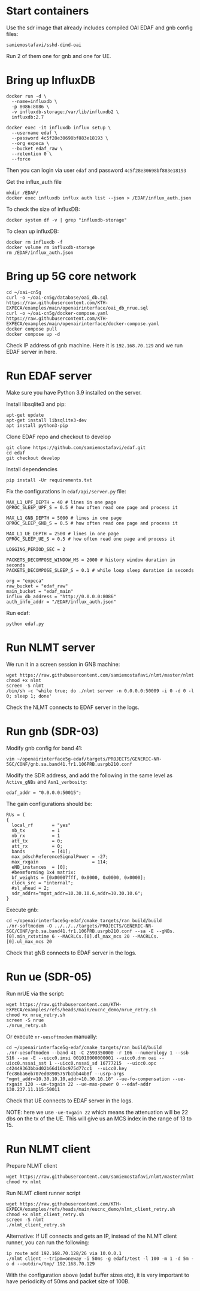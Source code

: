 # Start containers

Use the sdr image that already includes compiled OAI EDAF and gnb config files:
```
samiemostafavi/sshd-dind-oai
```
Run 2 of them one for gnb and one for UE.

# Bring up InfluxDB

```
docker run -d \
  --name=influxdb \
  -p 8086:8086 \
  -v influxdb-storage:/var/lib/influxdb2 \
  influxdb:2.7
```

```
docker exec -it influxdb influx setup \
  --username edaf \
  --password 4c5f28e30698bf883e18193 \
  --org expeca \
  --bucket edaf_raw \
  --retention 0 \
  --force
```

Then you can login via user `edaf` and password `4c5f28e30698bf883e18193`

Get the influx_auth file
```
mkdir /EDAF/
docker exec influxdb influx auth list --json > /EDAF/influx_auth.json
```

To check the size of influxDB:
```
docker system df -v | grep "influxdb-storage"
```

To clean up influxDB:
```
docker rm influxdb -f
docker volume rm influxdb-storage
rm /EDAF/influx_auth.json
```

# Bring up 5G core network

```
cd ~/oai-cn5g
curl -o ~/oai-cn5g/database/oai_db.sql https://raw.githubusercontent.com/KTH-EXPECA/examples/main/openairinterface/oai_db_nrue.sql
curl -o ~/oai-cn5g/docker-compose.yaml https://raw.githubusercontent.com/KTH-EXPECA/examples/main/openairinterface/docker-compose.yaml
docker compose pull
docker compose up -d
```
Check IP address of gnb machine. Here it is `192.168.70.129` and we run EDAF server in here.

# Run EDAF server

Make sure you have Python 3.9 installed on the server.

Install libsqlite3 and pip:
```
apt-get update
apt-get install libsqlite3-dev
apt install python3-pip
```

Clone EDAF repo and checkout to develop
```
git clone https://github.com/samiemostafavi/edaf.git
cd edaf
git checkout develop
```

Install dependencies
```
pip install -Ur requirements.txt
```

Fix the configurations in `edaf/api/server.py` file:
```
MAX_L1_UPF_DEPTH = 40 # lines in one page
QPROC_SLEEP_UPF_S = 0.5 # how often read one page and process it

MAX_L1_GNB_DEPTH = 5000 # lines in one page
QPROC_SLEEP_GNB_S = 0.5 # how often read one page and process it

MAX_L1_UE_DEPTH = 2500 # lines in one page
QPROC_SLEEP_UE_S = 0.5 # how often read one page and process it

LOGGING_PERIOD_SEC = 2

PACKETS_DECOMPOSE_WINDOW_MS = 2000 # history window duration in seconds
PACKETS_DECOMPOSE_SLEEP_S = 0.1 # while loop sleep duration in seconds

org = "expeca"
raw_bucket = "edaf_raw"
main_bucket = "edaf_main"
influx_db_address = "http://0.0.0.0:8086"
auth_info_addr = "/EDAF/influx_auth.json"
```


Run edaf:
```
python edaf.py
```

# Run NLMT server

We run it in a screen session in GNB machine:
```
wget https://raw.githubusercontent.com/samiemostafavi/nlmt/master/nlmt
chmod +x nlmt
screen -S nlmt
/bin/sh -c 'while true; do ./nlmt server -n 0.0.0.0:50009 -i 0 -d 0 -l 0; sleep 1; done'
```
Check the NLMT connects to EDAF server in the logs.

# Run gnb (SDR-03)

Modify gnb config for band 41:
```
vim ~/openairinterface5g-edaf/targets/PROJECTS/GENERIC-NR-5GC/CONF/gnb.sa.band41.fr1.106PRB.usrpb210.conf
```
Modify the SDR address, and add the following in the same level as `Active_gNBs` and `Asn1_verbosity`:
```
edaf_addr = "0.0.0.0:50015";
```

The gain configurations should be:
```
RUs = (
{
  local_rf       = "yes"
  nb_tx          = 1
  nb_rx          = 1
  att_tx         = 0;
  att_rx         = 0;
  bands          = [41];
  max_pdschReferenceSignalPower = -27;
  max_rxgain                    = 114;
  eNB_instances  = [0];
  #beamforming 1x4 matrix:
  bf_weights = [0x00007fff, 0x0000, 0x0000, 0x0000];
  clock_src = "internal";
  #sl_ahead = 2;
  sdr_addrs="mgmt_addr=10.30.10.6,addr=10.30.10.6";
}
```

Execute gnb:
```
cd ~/openairinterface5g-edaf/cmake_targets/ran_build/build
./nr-softmodem -O ../../../targets/PROJECTS/GENERIC-NR-5GC/CONF/gnb.sa.band41.fr1.106PRB.usrpb210.conf --sa -E --gNBs.[0].min_rxtxtime 6 --MACRLCs.[0].dl_max_mcs 20 --MACRLCs.[0].ul_max_mcs 20
```
Check that gNB connects to EDAF server in the logs.


# Run ue (SDR-05)

Run nrUE via the script:
```
wget https://raw.githubusercontent.com/KTH-EXPECA/examples/refs/heads/main/eucnc_demo/nrue_retry.sh
chmod +x nrue_retry.sh
screen -S nrue
./nrue_retry.sh
```

Or execute `nr-uesoftmodem` manually:
```
cd ~/openairinterface5g-edaf/cmake_targets/ran_build/build
./nr-uesoftmodem --band 41 -C 2593350000 -r 106 --numerology 1 --ssb 516 --sa -E --uicc0.imsi 001010000000001 --uicc0.dnn oai --uicc0.nssai_sst 1 --uicc0.nssai_sd 16777215  --uicc0.opc c42449363bbad02b66d16bc975d77cc1  --uicc0.key fec86ba6eb707ed08905757b1bb44b8f --usrp-args "mgmt_addr=10.30.10.10,addr=10.30.10.10" --ue-fo-compensation --ue-rxgain 120 --ue-txgain 22 --ue-max-power 0 --edaf-addr 130.237.11.115:50011
```
Check that UE connects to EDAF server in the logs.

NOTE: here we use `-ue-txgain 22` which means the attenuation will be 22 dbs on the tx of the UE. This will give us an MCS index in the range of 13 to 15.


# Run NLMT client 

Prepare NLMT client
```
wget https://raw.githubusercontent.com/samiemostafavi/nlmt/master/nlmt
chmod +x nlmt
```

Run NLMT client runner script
```
wget https://raw.githubusercontent.com/KTH-EXPECA/examples/refs/heads/main/eucnc_demo/nlmt_client_retry.sh
chmod +x nlmt_client_retry.sh
screen -S nlmt
./nlmt_client_retry.sh
```

Alternative: If UE connects and gets an IP, instead of the NLMT client runner, you can run the following:
```
ip route add 192.168.70.128/26 via 10.0.0.1
./nlmt client --tripm=oneway -i 50ms -g edaf1/test -l 100 -m 1 -d 5m -o d --outdir=/tmp/ 192.168.70.129
```
With the configuration above (edaf buffer sizes etc), it is very important to have periodicity of 50ms and packet size of 100B.

